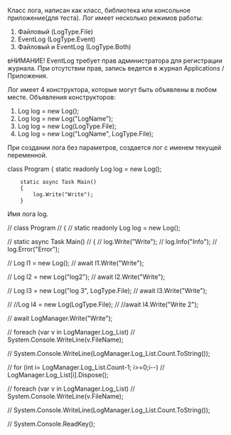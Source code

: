 Класс лога, написан как класс, библиотека или консольное приложение(для теста).
Лог имеет несколько режимов работы:
 1. Файловый (LogType.File)
 2. EventLog (LogType.Event)
 3. Файловый и EventLog (LogType.Both)

вНИМАНИЕ! EventLog требует прав администратора для регистрации журнала. При отсутствии прав, запись ведется в журнал Applications / Приложения.

Лог имеет 4 конструктора, которые могут быть объявлены в любом месте. 
Объявления конструкторов:
 1.  Log log = new Log();
 2.  Log log = new Log("LogName");
 3.  Log log = new Log(LogType.File);
 4.  Log log = new Log("LogName", LogType.File);

При создании лога без параметров, создается лог с именем текущей переменной.

 class Program
    {
        static readonly Log log = new Log();

        static async Task Main()
        {
            log.Write("Write");
        }
    
 Имя лога log.
             
 
// class Program
//    {
//        static readonly Log log = new Log();

//        static async Task Main()
//        {
//            log.Write("Write");
//            log.Info("Info");
//            log.Error("Error");

//            Log l1 = new Log();
//            await l1.Write("Write");

//            Log l2 = new Log("log2");
//            await l2.Write("Write");

//            Log l3 = new Log("log 3", LogType.File);
//            await l3.Write("Write");

//            //Log l4 = new Log(LogType.File);
//            //await l4.Write("Write 2");

//            await LogManager.Write("Write");

//            foreach (var v in LogManager.Log_List)
//                System.Console.WriteLine(v.FileName);

//            System.Console.WriteLine(LogManager.Log_List.Count.ToString());
          
//            for (int i= LogManager.Log_List.Count-1; i>=0;i--)
//             LogManager.Log_List[i].Dispose();
          

//            foreach (var v in LogManager.Log_List)
//                System.Console.WriteLine(v.FileName);

//            System.Console.WriteLine(LogManager.Log_List.Count.ToString());

//            System.Console.ReadKey();
